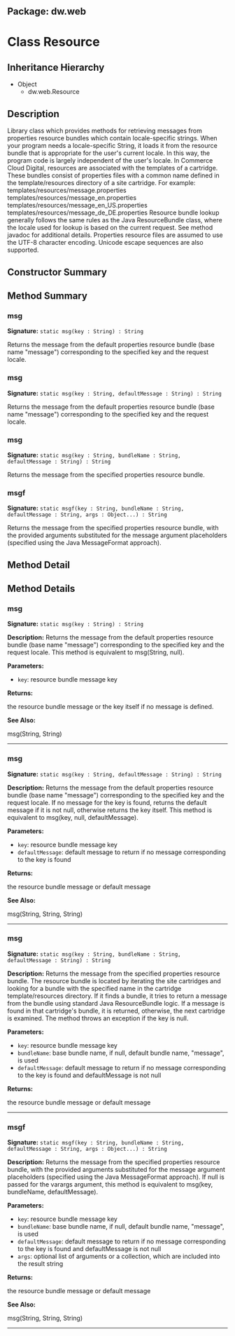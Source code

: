 ## Package: dw.web

# Class Resource

## Inheritance Hierarchy

- Object
  - dw.web.Resource

## Description

Library class which provides methods for retrieving messages from properties resource bundles which contain locale-specific strings. When your program needs a locale-specific String, it loads it from the resource bundle that is appropriate for the user's current locale. In this way, the program code is largely independent of the user's locale. In Commerce Cloud Digital, resources are associated with the templates of a cartridge. These bundles consist of properties files with a common name defined in the template/resources directory of a site cartridge. For example: templates/resources/message.properties templates/resources/message_en.properties templates/resources/message_en_US.properties templates/resources/message_de_DE.properties Resource bundle lookup generally follows the same rules as the Java ResourceBundle class, where the locale used for lookup is based on the current request. See method javadoc for additional details. Properties resource files are assumed to use the UTF-8 character encoding. Unicode escape sequences are also supported.

## Constructor Summary

## Method Summary

### msg

**Signature:** `static msg(key : String) : String`

Returns the message from the default properties resource bundle (base name "message") corresponding to the specified key and the request locale.

### msg

**Signature:** `static msg(key : String, defaultMessage : String) : String`

Returns the message from the default properties resource bundle (base name "message") corresponding to the specified key and the request locale.

### msg

**Signature:** `static msg(key : String, bundleName : String, defaultMessage : String) : String`

Returns the message from the specified properties resource bundle.

### msgf

**Signature:** `static msgf(key : String, bundleName : String, defaultMessage : String, args : Object...) : String`

Returns the message from the specified properties resource bundle, with the provided arguments substituted for the message argument placeholders (specified using the Java MessageFormat approach).

## Method Detail

## Method Details

### msg

**Signature:** `static msg(key : String) : String`

**Description:** Returns the message from the default properties resource bundle (base name "message") corresponding to the specified key and the request locale. This method is equivalent to msg(String, null).

**Parameters:**

- `key`: resource bundle message key

**Returns:**

the resource bundle message or the key itself if no message is defined.

**See Also:**

msg(String, String)

---

### msg

**Signature:** `static msg(key : String, defaultMessage : String) : String`

**Description:** Returns the message from the default properties resource bundle (base name "message") corresponding to the specified key and the request locale. If no message for the key is found, returns the default message if it is not null, otherwise returns the key itself. This method is equivalent to msg(key, null, defaultMessage).

**Parameters:**

- `key`: resource bundle message key
- `defaultMessage`: default message to return if no message corresponding to the key is found

**Returns:**

the resource bundle message or default message

**See Also:**

msg(String, String, String)

---

### msg

**Signature:** `static msg(key : String, bundleName : String, defaultMessage : String) : String`

**Description:** Returns the message from the specified properties resource bundle. The resource bundle is located by iterating the site cartridges and looking for a bundle with the specified name in the cartridge template/resources directory. If it finds a bundle, it tries to return a message from the bundle using standard Java ResourceBundle logic. If a message is found in that cartridge's bundle, it is returned, otherwise, the next cartridge is examined. The method throws an exception if the key is null.

**Parameters:**

- `key`: resource bundle message key
- `bundleName`: base bundle name, if null, default bundle name, "message", is used
- `defaultMessage`: default message to return if no message corresponding to the key is found and defaultMessage is not null

**Returns:**

the resource bundle message or default message

---

### msgf

**Signature:** `static msgf(key : String, bundleName : String, defaultMessage : String, args : Object...) : String`

**Description:** Returns the message from the specified properties resource bundle, with the provided arguments substituted for the message argument placeholders (specified using the Java MessageFormat approach). If null is passed for the varargs argument, this method is equivalent to msg(key, bundleName, defaultMessage).

**Parameters:**

- `key`: resource bundle message key
- `bundleName`: base bundle name, if null, default bundle name, "message", is used
- `defaultMessage`: default message to return if no message corresponding to the key is found and defaultMessage is not null
- `args`: optional list of arguments or a collection, which are included into the result string

**Returns:**

the resource bundle message or default message

**See Also:**

msg(String, String, String)

---